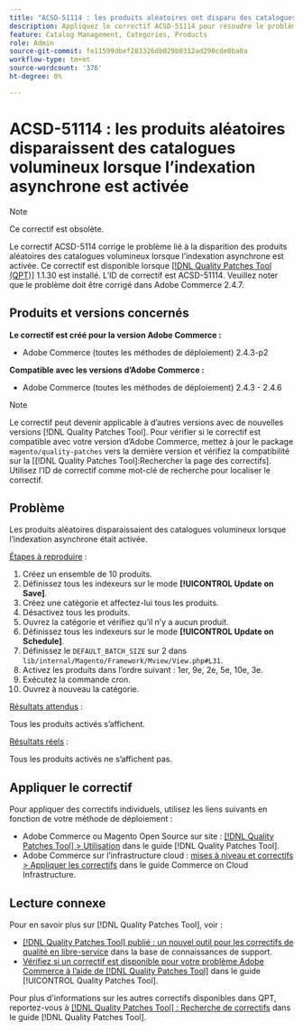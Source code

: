```yaml
---
title: "ACSD-51114 : les produits aléatoires ont disparu des catalogues volumineux lorsque l’indexation asynchrone est activée"
description: Appliquez le correctif ACSD-51114 pour résoudre le problème Adobe Commerce Les produits aléatoires disparaissent des catalogues volumineux lorsque l’indexation asynchrone est activée.
feature: Catalog Management, Categories, Products
role: Admin
source-git-commit: fe11599dbef283326db029b0312ad290cde0ba0a
workflow-type: tm+mt
source-wordcount: '376'
ht-degree: 0%

---
```


# ACSD-51114 : les produits aléatoires disparaissent des catalogues volumineux lorsque l’indexation asynchrone est activée

>[!NOTE]
>
>Ce correctif est obsolète.

Le correctif ACSD-5114 corrige le problème lié à la disparition des produits aléatoires des catalogues volumineux lorsque l’indexation asynchrone est activée. Ce correctif est disponible lorsque [[!DNL Quality Patches Tool (QPT)]](https://experienceleague.adobe.com/en/docs/commerce-knowledge-base/kb/announcements/commerce-announcements/magento-quality-patches-released-new-tool-to-self-serve-quality-patches) 1.1.30 est installé. L’ID de correctif est ACSD-51114. Veuillez noter que le problème doit être corrigé dans Adobe Commerce 2.4.7.

## Produits et versions concernés

**Le correctif est créé pour la version Adobe Commerce :**

* Adobe Commerce (toutes les méthodes de déploiement) 2.4.3-p2

**Compatible avec les versions d’Adobe Commerce :**

* Adobe Commerce (toutes les méthodes de déploiement) 2.4.3 - 2.4.6

>[!NOTE]
>
>Le correctif peut devenir applicable à d’autres versions avec de nouvelles versions [!DNL Quality Patches Tool]. Pour vérifier si le correctif est compatible avec votre version d’Adobe Commerce, mettez à jour le package `magento/quality-patches` vers la dernière version et vérifiez la compatibilité sur la [[!DNL Quality Patches Tool]:Rechercher la page des correctifs]. Utilisez l’ID de correctif comme mot-clé de recherche pour localiser le correctif.

## Problème

Les produits aléatoires disparaissaient des catalogues volumineux lorsque l’indexation asynchrone était activée.

<u>Étapes à reproduire</u> :

1. Créez un ensemble de 10 produits.
1. Définissez tous les indexeurs sur le mode **[!UICONTROL Update on Save]**.
1. Créez une catégorie et affectez-lui tous les produits.
1. Désactivez tous les produits.
1. Ouvrez la catégorie et vérifiez qu’il n’y a aucun produit.
1. Définissez tous les indexeurs sur le mode **[!UICONTROL Update on Schedule]**.
1. Définissez le `DEFAULT_BATCH_SIZE` sur 2 dans `lib/internal/Magento/Framework/Mview/View.php#L31`.
1. Activez les produits dans l’ordre suivant : 1er, 9e, 2e, 5e, 10e, 3e.
1. Exécutez la commande cron.
1. Ouvrez à nouveau la catégorie.

<u>Résultats attendus</u> :

Tous les produits activés s’affichent.

<u>Résultats réels</u> :

Tous les produits activés ne s’affichent pas.

## Appliquer le correctif

Pour appliquer des correctifs individuels, utilisez les liens suivants en fonction de votre méthode de déploiement :

* Adobe Commerce ou Magento Open Source sur site : [[!DNL Quality Patches Tool] > Utilisation](/help/tools/quality-patches-tool/usage.md) dans le guide [!DNL Quality Patches Tool].
* Adobe Commerce sur l’infrastructure cloud : [mises à niveau et correctifs > Appliquer les correctifs](https://experienceleague.adobe.com/docs/commerce-cloud-service/user-guide/develop/upgrade/apply-patches.html) dans le guide Commerce on Cloud Infrastructure.

## Lecture connexe

Pour en savoir plus sur [!DNL Quality Patches Tool], voir :

* [[!DNL Quality Patches Tool] publié : un nouvel outil pour les correctifs de qualité en libre-service](https://experienceleague.adobe.com/en/docs/commerce-knowledge-base/kb/announcements/commerce-announcements/magento-quality-patches-released-new-tool-to-self-serve-quality-patches) dans la base de connaissances de support.
* [Vérifiez si un correctif est disponible pour votre problème Adobe Commerce à l’aide de  [!DNL Quality Patches Tool]](/help/tools/quality-patches-tool/patches-available-in-qpt/check-patch-for-magento-issue-with-magento-quality-patches.md) dans le guide [!UICONTROL Quality Patches Tool].


Pour plus d&#39;informations sur les autres correctifs disponibles dans QPT, reportez-vous à [[!DNL Quality Patches Tool] : Recherche de correctifs](https://experienceleague.adobe.com/tools/commerce-quality-patches/index.html) dans le guide [!DNL Quality Patches Tool].
